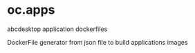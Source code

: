 # oc.apps
abcdesktop application dockerfiles

DockerFile generator from json file to build applications images 
